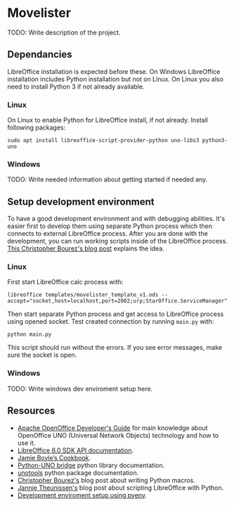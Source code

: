 # Movelister
TODO: Write description of the project.


## Dependancies
LibreOffice installation is expected before these. On Windows LibreOffice installation includes Python installation but not on Linux. On Linux you also need to install Python 3 if not already available.


### Linux
On Linux to enable Python for LibreOffice install, if not already. Install following packages:
```
sudo apt install libreoffice-script-provider-python uno-libs3 python3-uno
```

### Windows
TODO: Write needed information about getting started if needed any.


## Setup development environment
To have a good development environment and with debugging abilities. It's easier first to develop them using separate Python process which then connects to external LibreOffice process. After you are done with the development, you can run working scripts inside of the LibreOffice process. [This Christopher Bourez's blog post](http://christopher5106.github.io/office/2015/12/06/openoffice-libreoffice-automate-your-office-tasks-with-python-macros.html) explains the idea.

### Linux
First start LibreOffice calc process with:
```
libreoffice templates/movelister_template_v1.ods --accept="socket,host=localhost,port=2002;urp;StarOffice.ServiceManager"
```
Then start separate Python process and get access to LibreOffice process using opened socket. Test created connection by running `main.py` with:
```
python main.py
```
This script should run without the errors. If you see error messages, make sure the socket is open.

### Windows
TODO: Write windows dev enviroment setup here.


## Resources
* [Apache OpenOffice Developer's Guide](https://wiki.openoffice.org/wiki/Documentation/DevGuide/OpenOffice.org_Developers_Guide) for main knowledge about OpenOffice UNO (Universal Network Objects) technology and how to use it.
* [LibreOffice 6.0 SDK API documentation](https://api.libreoffice.org/docs/idl/ref/index.html).
* [Jamie Boyle’s Cookbook](https://documenthacker.files.wordpress.com/2013/07/writing_documents-_for_software_engineers_v0002.pdf).
* [Python-UNO bridge](http://www.openoffice.org/udk/python/python-bridge.html) python library documentation.
* [unotools](https://pypi.org/project/unotools/#description) python package documentation.
* [Christopher Bourez's](http://christopher5106.github.io/office/2015/12/06/openoffice-libreoffice-automate-your-office-tasks-with-python-macros.html) blog post about writing Python macros.
* [Jannie Theunissen's](https://onesheep.org/scripting-libreoffice-python/) blog post about scripting LibreOffice with Python.
* [Development enviroment setup using pyenv](https://gist.github.com/thekalinga/b74056272cb1afdabf529a332ff0f517).

